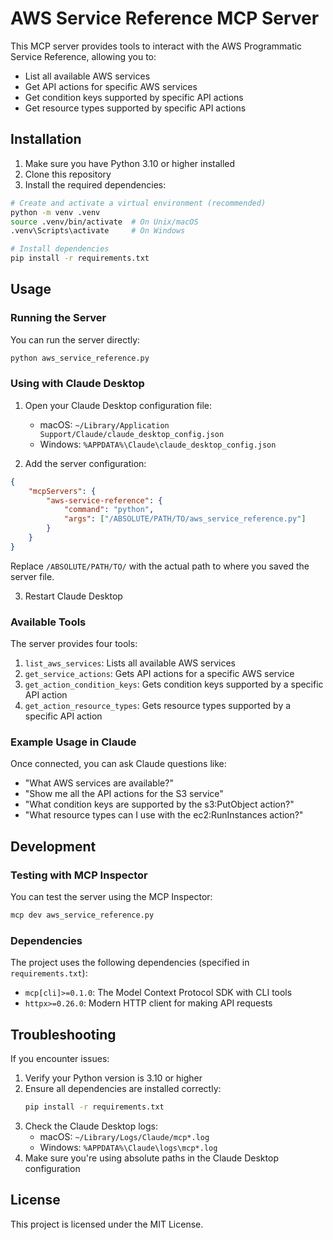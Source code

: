 # AWS Service Reference MCP Server

This MCP server provides tools to interact with the AWS Programmatic Service Reference, allowing you to:
- List all available AWS services
- Get API actions for specific AWS services
- Get condition keys supported by specific API actions
- Get resource types supported by specific API actions

## Installation

1. Make sure you have Python 3.10 or higher installed
2. Clone this repository
3. Install the required dependencies:

```bash
# Create and activate a virtual environment (recommended)
python -m venv .venv
source .venv/bin/activate  # On Unix/macOS
.venv\Scripts\activate     # On Windows

# Install dependencies
pip install -r requirements.txt
```

## Usage

### Running the Server

You can run the server directly:

```bash
python aws_service_reference.py
```

### Using with Claude Desktop

1. Open your Claude Desktop configuration file:
   - macOS: `~/Library/Application Support/Claude/claude_desktop_config.json`
   - Windows: `%APPDATA%\Claude\claude_desktop_config.json`

2. Add the server configuration:

```json
{
    "mcpServers": {
        "aws-service-reference": {
            "command": "python",
            "args": ["/ABSOLUTE/PATH/TO/aws_service_reference.py"]
        }
    }
}
```

Replace `/ABSOLUTE/PATH/TO/` with the actual path to where you saved the server file.

3. Restart Claude Desktop

### Available Tools

The server provides four tools:

1. `list_aws_services`: Lists all available AWS services
2. `get_service_actions`: Gets API actions for a specific AWS service
3. `get_action_condition_keys`: Gets condition keys supported by a specific API action
4. `get_action_resource_types`: Gets resource types supported by a specific API action

### Example Usage in Claude

Once connected, you can ask Claude questions like:

- "What AWS services are available?"
- "Show me all the API actions for the S3 service"
- "What condition keys are supported by the s3:PutObject action?"
- "What resource types can I use with the ec2:RunInstances action?"

## Development

### Testing with MCP Inspector

You can test the server using the MCP Inspector:

```bash
mcp dev aws_service_reference.py
```

### Dependencies

The project uses the following dependencies (specified in `requirements.txt`):
- `mcp[cli]>=0.1.0`: The Model Context Protocol SDK with CLI tools
- `httpx>=0.26.0`: Modern HTTP client for making API requests

## Troubleshooting

If you encounter issues:

1. Verify your Python version is 3.10 or higher
2. Ensure all dependencies are installed correctly:
   ```bash
   pip install -r requirements.txt
   ```
3. Check the Claude Desktop logs:
   - macOS: `~/Library/Logs/Claude/mcp*.log`
   - Windows: `%APPDATA%\Claude\logs\mcp*.log`
4. Make sure you're using absolute paths in the Claude Desktop configuration

## License

This project is licensed under the MIT License. 